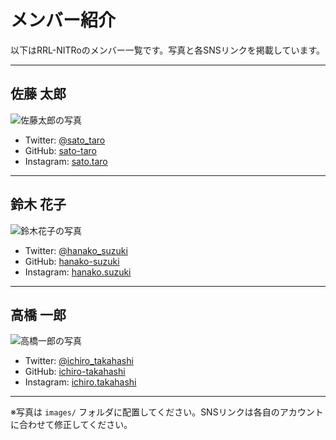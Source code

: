 # メンバー紹介

以下はRRL-NITRoのメンバー一覧です。写真と各SNSリンクを掲載しています。

---

## 佐藤 太郎
![佐藤太郎の写真](images/sato_taro.jpg)
- Twitter: [@sato_taro](https://twitter.com/sato_taro)
- GitHub: [sato-taro](https://github.com/sato-taro)
- Instagram: [sato.taro](https://instagram.com/sato.taro)

---

## 鈴木 花子
![鈴木花子の写真](images/suzuki_hanako.jpg)
- Twitter: [@hanako_suzuki](https://twitter.com/hanako_suzuki)
- GitHub: [hanako-suzuki](https://github.com/hanako-suzuki)
- Instagram: [hanako.suzuki](https://instagram.com/hanako.suzuki)

---

## 高橋 一郎
![高橋一郎の写真](images/takahashi_ichiro.jpg)
- Twitter: [@ichiro_takahashi](https://twitter.com/ichiro_takahashi)
- GitHub: [ichiro-takahashi](https://github.com/ichiro-takahashi)
- Instagram: [ichiro.takahashi](https://instagram.com/ichiro.takahashi)

---

※写真は `images/` フォルダに配置してください。SNSリンクは各自のアカウントに合わせて修正してください。
